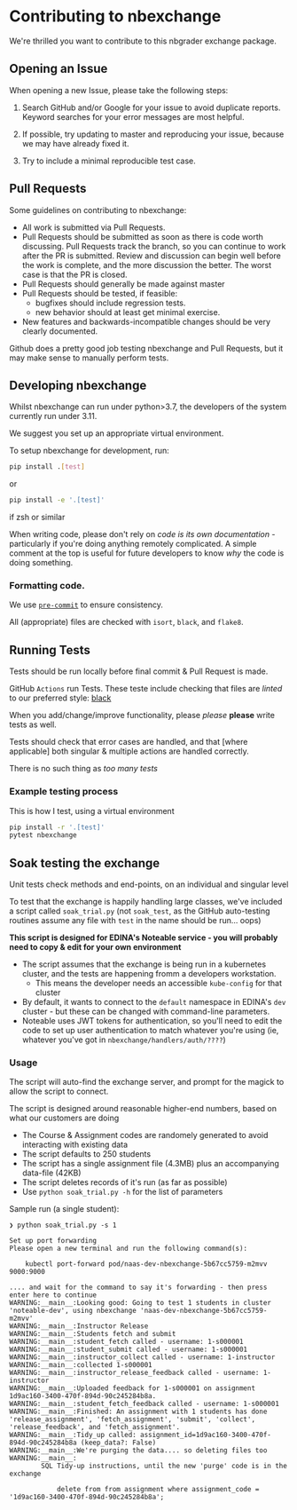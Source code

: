 # Contributing to nbexchange

We're thrilled you want to contribute to this nbgrader exchange package.

## Opening an Issue

When opening a new Issue, please take the following steps:

1. Search GitHub and/or Google for your issue to avoid duplicate reports. Keyword searches for your error messages are most helpful.

1. If possible, try updating to master and reproducing your issue, because we may have already fixed it.

1. Try to include a minimal reproducible test case.

## Pull Requests

Some guidelines on contributing to nbexchange:

* All work is submitted via Pull Requests.
* Pull Requests should be submitted as soon as there is code worth discussing. Pull Requests track the branch, so you can continue to work after the PR is submitted. Review and discussion can begin well before the work is complete, and the more discussion the better. The worst case is that the PR is closed.
* Pull Requests should generally be made against master
* Pull Requests should be tested, if feasible:
    * bugfixes should include regression tests.
    * new behavior should at least get minimal exercise.
* New features and backwards-incompatible changes should be very clearly documented.

Github does a pretty good job testing nbexchange and Pull Requests, but it may make sense to manually perform tests.

## Developing nbexchange

Whilst nbexchange can run under python>3.7, the developers of the system currently run under 3.11.

We suggest you set up an appropriate virtual environment.

To setup nbexchange for development, run:

```bash
pip install .[test]
```

or
```bash
pip install -e '.[test]'
```
if zsh or similar

When writing code, please don't rely on _code is its own documentation_ - particularly if you're doing anything remotely complicated.
A simple comment at the top is useful for future developers to know _why_ the code is doing something.

### Formatting code.

We use [`pre-commit`](https://pre-commit.com/) to ensure consistency.

All (appropriate) files are checked with `isort`, `black`, and `flake8`.

## Running Tests

Tests should be run locally before final commit & Pull Request is made.

GitHub `Actions` run Tests. These teste include checking that files are _linted_ to our preferred style: [black](https://github.com/psf/black)

When you add/change/improve functionality, please _please_ **please** write tests as well.

Tests should check that error cases are handled, and that [where applicable] both singular & multiple actions are handled correctly.

There is no such thing as _too many tests_

### Example testing process

This is how I test, using a virtual environment

```sh
pip install -r '.[test]'
pytest nbexchange
```

## Soak testing the exchange

Unit tests check methods and end-points, on an individual and singular level

To test that the exchange is happily handling large classes, we've included a script called `soak_trial.py`
(not `soak_test`, as the GitHub auto-testing routines assume any file with `test` in the name should be run... oops)

**This script is designed for EDINA's Noteable service - you will probably need to copy & edit for your own environment**

* The script assumes that the exchange is being run in a kubernetes cluster, and the tests are happening fromm a developers workstation.
    * This means the developer needs an accessible `kube-config` for that cluster
* By default, it wants to connect to the `default` namespace in EDINA's `dev` cluster - but these can be changed with command-line parameters.
* Noteable uses JWT tokens for authentication, so you'll need to edit the code to set up user authentication to match whatever you're using (ie, whatever you've got in `nbexchange/handlers/auth/????`)

### Usage

The script will auto-find the exchange server, and prompt for the magick to allow the script to connect.

The script is designed around reasonable higher-end numbers, based on what our customers are doing
* The Course & Assignment codes are randomely generated to avoid interacting with existing data
* The script defaults to 250 students
* The script has a single assignment file (4.3MB) plus an accompanying data-file (42KB)
* The script deletes records of it's run (as far as possible)
* Use `python soak_trial.py -h` for the list of parameters

Sample run (a single student):
```
❯ python soak_trial.py -s 1

Set up port forwarding
Please open a new terminal and run the following command(s):

    kubectl port-forward pod/naas-dev-nbexchange-5b67cc5759-m2mvv  9000:9000

.... and wait for the command to say it's forwarding - then press enter here to continue
WARNING:__main__:Looking good: Going to test 1 students in cluster 'noteable-dev', using nbexchange 'naas-dev-nbexchange-5b67cc5759-m2mvv'
WARNING:__main__:Instructor Release
WARNING:__main__:Students fetch and submit
WARNING:__main__:student_fetch called - username: 1-s000001
WARNING:__main__:student_submit called - username: 1-s000001
WARNING:__main__:instructor_collect called - username: 1-instructor
WARNING:__main__:collected 1-s000001
WARNING:__main__:instructor_release_feedback called - username: 1-instructor
WARNING:__main__:Uploaded feedback for 1-s000001 on assignment 1d9ac160-3400-470f-894d-90c245284b8a.
WARNING:__main__:student_fetch_feedback called - username: 1-s000001
WARNING:__main__:Finished: An assignment with 1 students has done 'release_assignment', 'fetch_assignment', 'submit', 'collect', 'release_feedback', and 'fetch_assignment'.
WARNING:__main__:Tidy_up called: assignment_id=1d9ac160-3400-470f-894d-90c245284b8a (keep_data?: False)
WARNING:__main__:We're purging the data.... so deleting files too
WARNING:__main__:
        SQL Tidy-up instructions, until the new 'purge' code is in the exchange

            delete from from assignment where assignment_code = '1d9ac160-3400-470f-894d-90c245284b8a';
        
```